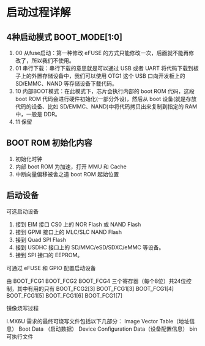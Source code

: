 # 启动过程详解

## 4种启动模式 BOOT_MODE[1:0]

1. 00 从fuse启动：第一种修改 eFUSE 的方式只能修改一次，后面就不能再修改了，所以我们不使用。
2. 01 串行下载：串行下载的意思就是可以通过 USB 或者 UART 将代码下载到板子上的外置存储设备中，我们可以使用 OTG1 这个 USB 口向开发板上的 SD/EMMC、NAND 等存储设备下载代码。
3. 10 内部BOOT模式：在此模式下，芯片会执行内部的 boot ROM 代码，这段 boot ROM 代码会进行硬件初始化(一部分外设)，然后从 boot 设备(就是存放代码的设备、比如 SD/EMMC、NAND)中将代码拷贝出来复制到指定的 RAM 中，一般是 DDR。
4. 11 保留

## BOOT ROM 初始化内容

1. 初始化时钟
2. 内部 boot ROM 为加速，打开 MMU 和 Cache
3. 中断向量偏移被舍之道 boot ROM 起始位置

## 启动设备

可选启动设备
1. 接到 EIM 接口 CS0 上的 NOR Flash 或 NAND Flash
2. 接到 GPMI 接口上的 MLC/SLC NAND Flash
3. 接到 Quad SPI Flash
4. 接到 USDHC 接口上的 SD/MMC/eSD/SDXC/eMMC 等设备。
5. 接到 SPI 接口的 EEPROM。

可通过 eFUSE 和 GPIO 配置启动设备

由 BOOT_FCG1 BOOT_FCG2 BOOT_FCG4 三个寄存器（每个8位）共24位控制，其中有用的只有 BOOT_FCG2[3] BOOT_FCG1[3] BOOT_FCG1[4] BOOT_FCG1[5] BOOT_FCG1[6] BOOT_FCG1[7]

镜像烧写过程

I.MX6U 需求的最终可烧写文件包括以下几部分： Image Vector Table（地址信息） Boot Data （启动数据） Device Configuration Data（设备配置信息） bin可执行文件